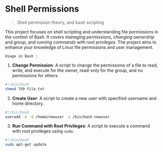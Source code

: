 # Shell Permissions

> Shell permission theory, and bash scripting

This project focuses on shell scripting and understanding file permissions in the context of Bash. It covers *managing permissions, changing ownership* and *group*, and *running commands with root privileges*. The project aims to enhance your knowledge of Linux file permissions and user management.

`Usage in Bash :`

1. **Change Permission**: A script to change the permissions of a file to read, write, and execute for the owner, read-only for the group, and no permissions for others.

```bash
#!/bin/bash
chmod 750 file.txt
```

2. **Create User**: A script to create a new user with specified username and home directory.

```bash
#!/bin/bash
useradd -m -d /home/newuser -s /bin/bash newuser
```

3. **Run Command with Root Privileges**: A script to execute a command with root privileges using `sudo`.

```bash
#!/bin/bash
sudo apt-get update
```
